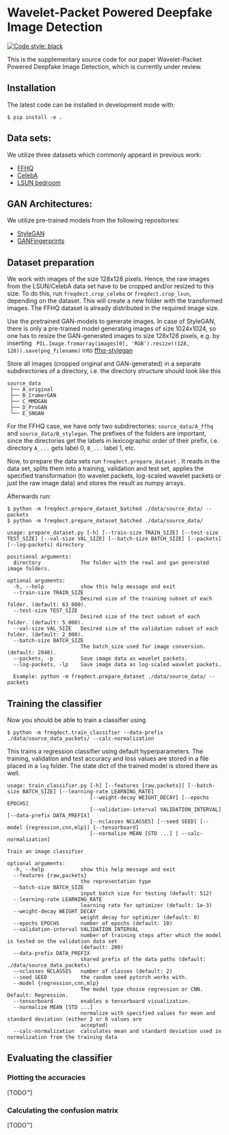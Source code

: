<!--
<p align="center">
  <img src="docs/source/logo.png" height="150">
</p>
-->

# Wavelet-Packet Powered Deepfake Image Detection

[![Code style: black](https://img.shields.io/badge/code%20style-black-000000.svg)](https://github.com/psf/black)

This is the supplementary source code for our paper
Wavelet-Packet Powered Deepfake Image Detection,
which is currently under review.


## Installation
The latest code can be installed in development mode with:
```shell
$ pip install -e .
```

## Data sets:
We utilize three datasets which commonly appeard in previous work:
-  [FFHQ](https://github.com/NVlabs/ffhq-dataset)
-  [CelebA](http://mmlab.ie.cuhk.edu.hk/projects/CelebA.html)
-  [LSUN bedroom](https://github.com/fyu/lsun)

## GAN Architectures:
We utilize pre-trained models from the following repositories:
-  [StyleGAN](https://github.com/NVlabs/stylegan)
-  [GANFingerprints](https://github.com/ningyu1991/GANFingerprints)

## Dataset preparation
We work with images of the size 128x128 pixels. Hence, the raw images from the LSUN/CelebA data set have to be cropped and/or resized to this size. To do this, run `freqdect.crop_celeba` or `freqdect.crop_lsun`, depending on the dataset. This will create a new folder with the transformed images. The FFHQ dataset is already distributed in the required image size.

Use the pretrained GAN-models to generate images.
In case of StyleGAN, there is only a pre-trained model generating images of size 1024x1024, so one has to resize the GAN-generated images to size 128x128 pixels, e.g. by inserting
``` PIL.Image.fromarray(images[0], 'RGB').resize((128, 128)).save(png_filename)```
into 
[ffhq-stylegan](https://github.com/NVlabs/stylegan/blob/03563d18a0cf8d67d897cc61e44479267968716b/pretrained_example.py)

Store all images (cropped original and GAN-generated) in a separate subdirectories of a directory, i.e. the directory structure should look like this
```
source_data
 ├── A_original
 ├── B_CramerGAN
 ├── C_MMDGAN
 ├── D_ProGAN
 └── E_SNGAN
```
For the FFHQ case, we have only two subdirectories: `source_data/A_ffhq` and `source_data/B_stylegan`. The prefixes of the folders are important, since the directories get the labels in lexicographic order of their prefix, i.e. directory `A_...` gets label 0, `B_...` label 1, etc.

Now, to prepare the data sets run `freqdect.prepare_dataset` . It reads in the data set, splits them into a training, validation and test set, applies the specified transformation (to wavelet packets, log-scaled wavelet packets or just the raw image data) and stores the result as numpy arrays.

Afterwards run:
```shell
$ python -m freqdect.prepare_dataset_batched ./data/source_data/ --packets
$ python -m freqdect.prepare_dataset_batched ./data/source_data/

usage: prepare_dataset.py [-h] [--train-size TRAIN_SIZE] [--test-size TEST_SIZE] [--val-size VAL_SIZE] [--batch-size BATCH_SIZE] [--packets] [--log-packets] directory

positional arguments:
  directory             The folder with the real and gan generated image folders.

optional arguments:
  -h, --help            show this help message and exit
  --train-size TRAIN_SIZE
                        Desired size of the training subset of each folder. (default: 63_000).
  --test-size TEST_SIZE
                        Desired size of the test subset of each folder. (default: 5_000).
  --val-size VAL_SIZE   Desired size of the validation subset of each folder. (default: 2_000).
  --batch-size BATCH_SIZE
                        The batch_size used for image conversion. (default: 2048).
  --packets, -p         Save image data as wavelet packets.
  --log-packets, -lp    Save image data as log-scaled wavelet packets.

  Example: python -m freqdect.prepare_dataset ./data/source_data/ --packets
```

## Training the classifier
Now you should be able to train a classifier using
```shell
$ python -m freqdect.train_classifier --data-prefix ./data/source_data_packets/ --calc-normalization
```
This trains a regression classifier using default hyperparameters. The training, validation and test accuracy and loss values are stored in a file placed in a `log` folder. The state dict of the trained model is stored there as well.

```
usage: train_classifier.py [-h] [--features {raw,packets}] [--batch-size BATCH_SIZE] [--learning-rate LEARNING_RATE]
                           [--weight-decay WEIGHT_DECAY] [--epochs EPOCHS]
                           [--validation-interval VALIDATION_INTERVAL] [--data-prefix DATA_PREFIX]
                           [--nclasses NCLASSES] [--seed SEED] [--model {regression,cnn,mlp}] [--tensorboard]
                           [--normalize MEAN [STD ...] | --calc-normalization]

Train an image classifier

optional arguments:
  -h, --help            show this help message and exit
  --features {raw,packets}
                        the representation type
  --batch-size BATCH_SIZE
                        input batch size for testing (default: 512)
  --learning-rate LEARNING_RATE
                        learning rate for optimizer (default: 1e-3)
  --weight-decay WEIGHT_DECAY
                        weight decay for optimizer (default: 0)
  --epochs EPOCHS       number of epochs (default: 10)
  --validation-interval VALIDATION_INTERVAL
                        number of training steps after which the model is tested on the validation data set
                        (default: 200)
  --data-prefix DATA_PREFIX
                        shared prefix of the data paths (default: ./data/source_data_packets)
  --nclasses NCLASSES   number of classes (default: 2)
  --seed SEED           the random seed pytorch works with.
  --model {regression,cnn,mlp}
                        The model type chosse regression or CNN. Default: Regression.
  --tensorboard         enables a tensorboard visualization.
  --normalize MEAN [STD ...]
                        normalize with specified values for mean and standard deviation (either 2 or 6 values are
                        accepted)
  --calc-normalization  calculates mean and standard deviation used in normalization from the training data
```

## Evaluating the classifier
### Plotting the accuracies
[TODO™]
### Calculating the confusion matrix
[TODO™]
